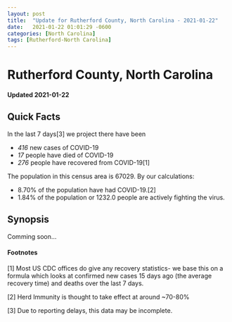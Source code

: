 ```yaml
---
layout: post
title:  "Update for Rutherford County, North Carolina - 2021-01-22"
date:   2021-01-22 01:01:29 -0600
categories: [North Carolina]
tags: [Rutherford-North Carolina]
---
```


# Rutherford County, North Carolina
#### Updated 2021-01-22

## Quick Facts

In the last 7 days[3] we project there have been
- *416* new cases of COVID-19
- *17* people have died of COVID-19
- *276* people have recovered from COVID-19[1]

The population in this census area is 67029. By our calculations:
- 8.70% of the population have had COVID-19.[2]
- 1.84% of the population or 1232.0 people are actively fighting the virus.

## Synopsis

Comming soon...


#### Footnotes

[1] Most US CDC offices do give any recovery statistics- we base this on a formula which looks at confirmed new cases
15 days ago (the average recovery time) and deaths over the last 7 days.

[2] Herd Immunity is thought to take effect at around ~70-80%

[3] Due to reporting delays, this data may be incomplete.
 
    